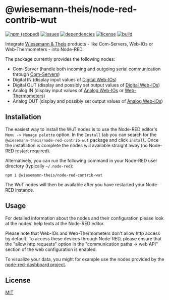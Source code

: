 # @wiesemann-theis/node-red-contrib-wut

[![npm (scoped)](https://img.shields.io/npm/v/@wiesemann-theis/node-red-contrib-wut)](https://www.npmjs.com/package/@wiesemann-theis/node-red-contrib-wut)
[![issues](https://img.shields.io/github/issues/wiesemann-theis/node-red-contrib-wut)](https://github.com/wiesemann-theis/node-red-contrib-wut/issues)
[![dependencies](https://img.shields.io/david/wiesemann-theis/node-red-contrib-wut)](package.json)
[![license](https://img.shields.io/github/license/wiesemann-theis/node-red-contrib-wut?color=blue)](LICENSE)
[![build](https://travis-ci.com/wiesemann-theis/node-red-contrib-wut.svg?branch=master)](https://travis-ci.com/wiesemann-theis/node-red-contrib-wut)

Integrate [Wiesemann & Theis](https://www.wut.de/) products - like Com-Servers, Web-IOs or Web-Thermometers - into Node-RED.

The package currently provides the following nodes:

- Com-Server (handle both incoming and outgoing serial communication through [Com-Servers](https://www.wut.de/e-58665-ww-daus-000.php))
- Digital IN (display input values of [Digital Web-IOs](https://www.wut.de/e-50www-10-inus-000.php))
- Digital OUT (display and possibly set output values of [Digital Web-IOs](https://www.wut.de/e-50www-10-inus-000.php))
- Analog IN (display input values of [Analog Web-IOs](https://www.wut.de/e-5764w-10-inus-000.php) or [Web-Thermometers](https://www.wut.de/e-5760w-10-inus-000.php))
- Analog OUT (display and possibly set output values of [Analog Web-IOs](https://www.wut.de/e-5764w-10-inus-000.php))

## Installation

The easiest way to install the WuT nodes is to use the Node-RED editor's `Menu -> Manage palette` option.
In the `Install` tab you can search for the `@wiesemann-theis/node-red-contrib-wut` package and click `install`.
Once the installation is complete the nodes will available straight away (no Node-RED restart required).

Alternatively, you can run the following command in your Node-RED user directory (typically `~/.node-red`):

    npm i @wiesemann-theis/node-red-contrib-wut

The WuT nodes will then be available after you have restarted your Node-RED instance.

## Usage

For detailed information about the nodes and their configuration please look at the nodes' help texts at the Node-RED editor.

Please note that Web-IOs and Web-Thermometers don't allow http access by default.
To access these devices through Node-RED, please ensure that the "allow http requests" option in the "communication paths -> web API" section of the web configuration is enabled.

To visualize your data, you might for example use the nodes provided by the [node-red-dashboard project](https://flows.nodered.org/node/node-red-dashboard).

## License

[MIT](LICENSE)
